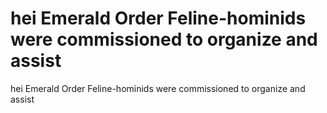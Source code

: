 # hei Emerald Order Feline-hominids were commissioned to organize and assist

hei Emerald Order Feline-hominids were commissioned to organize and assist